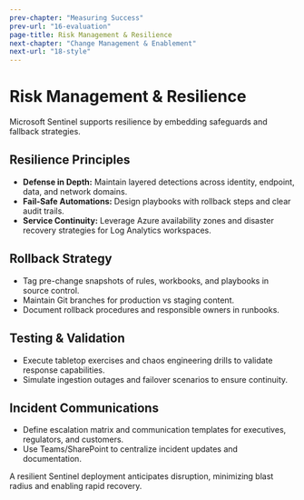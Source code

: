 ```yaml
---
prev-chapter: "Measuring Success"
prev-url: "16-evaluation"
page-title: Risk Management & Resilience
next-chapter: "Change Management & Enablement"
next-url: "18-style"
---
```


# Risk Management & Resilience

Microsoft Sentinel supports resilience by embedding safeguards and fallback strategies.

## Resilience Principles

- **Defense in Depth:** Maintain layered detections across identity, endpoint, data, and network domains.
- **Fail-Safe Automations:** Design playbooks with rollback steps and clear audit trails.
- **Service Continuity:** Leverage Azure availability zones and disaster recovery strategies for Log Analytics workspaces.

## Rollback Strategy

- Tag pre-change snapshots of rules, workbooks, and playbooks in source control.
- Maintain Git branches for production vs staging content.
- Document rollback procedures and responsible owners in runbooks.

## Testing & Validation

- Execute tabletop exercises and chaos engineering drills to validate response capabilities.
- Simulate ingestion outages and failover scenarios to ensure continuity.

## Incident Communications

- Define escalation matrix and communication templates for executives, regulators, and customers.
- Use Teams/SharePoint to centralize incident updates and documentation.

A resilient Sentinel deployment anticipates disruption, minimizing blast radius and enabling rapid recovery.

